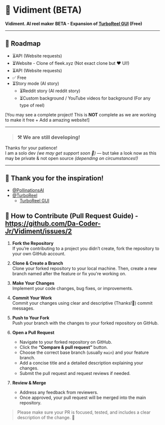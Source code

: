 # 🌟 Vidiment  (BETA)
**Vidiment. AI reel maker**
**BETA - Expansion of [TurboReel GUI](https://github.com/TurboReel/turboreel-GUI-v1) (Free)**

---

## 📍 Roadmap
- ⏳API (Website requests)  
- ⏳Website  - Clone of fleek.xyz (Not exact clone but ❤️ UI!)
- ⏳API (Website requests)  
- ✅ Free  
- ⏳Story mode (AI story)  
  - ⏳Reddit story (AI reddit story)  
  - ⏳Custom background / YouTube videos for background (For any type of reel)


[You may see a complete project! This is **NOT** complete as we are working to make it free + Add a amazing website!]

---

> ### ⚒️ We are still developing!  
Thanks for your patience!  
I am a solo dev *(we may get support soon 🤞)* — but take a look now as this may be private & not open source *(depending on circumstances!)*

---

## 🙏 Thank you for the inspiration!
- [@PollinationsAI](https://github.com/pollinations/pollinations)  
- [@TurboReel](https://github.com/TurboReel/mediachain)  
  - [TurboReel GUI](https://github.com/TurboReel/turboreel-GUI-v1) 


## 🔧 How to Contribute (Pull Request Guide) - https://github.com/Da-Coder-Jr/Vidiment/issues/2

1. **Fork the Repository**  
   If you’re contributing to a project you didn’t create, fork the repository to your own GitHub account.

2. **Clone & Create a Branch**  
   Clone your forked repository to your local machine. Then, create a new branch named after the feature or fix you're working on.

3. **Make Your Changes**  
   Implement your code changes, bug fixes, or improvements.

4. **Commit Your Work**  
   Commit your changes using clear and descriptive (Thanks!🙏) commit messages.

5. **Push to Your Fork**  
   Push your branch with the changes to your forked repository on GitHub.

6. **Open a Pull Request**  
   - Navigate to your forked repository on GitHub.  
   - Click the **“Compare & pull request”** button.  
   - Choose the correct base branch (usually `main`) and your feature branch.  
   - Add a concise title and a detailed description explaining your changes.  
   - Submit the pull request and request reviews if needed.

7. **Review & Merge**  
   - Address any feedback from reviewers.  
   - Once approved, your pull request will be merged into the main repository.

> Please make sure your PR is focused, tested, and includes a clear description of the change. 🙏
